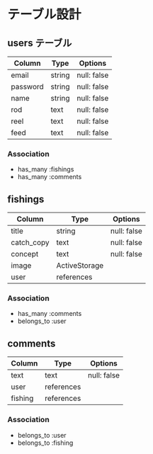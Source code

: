 # テーブル設計

## users テーブル
| Column      | Type   | Options     |
| ----------- | ------ | ----------- |
| email       | string | null: false |
| password    | string | null: false |
| name        | string | null: false |
| rod         | text   | null: false |
| reel        | text   | null: false |
| feed        | text   | null: false |

### Association

- has_many :fishings
- has_many :comments

## fishings
| Column      | Type            | Options     |
| ----------- | ----------------| ----------- |
| title       | string          | null: false |
| catch_copy  | text            | null: false |
| concept     | text            | null: false |
| image       | ActiveStorage   |             |
| user        | references      |             |

### Association

- has_many :comments
- belongs_to :user

## comments
| Column      | Type            | Options     |
| ----------- | ----------------| ----------- |
| text        | text            | null: false |
| user        | references      |             |
| fishing     | references      |             |

### Association

- belongs_to :user
- belongs_to :fishing